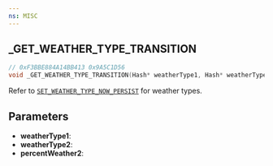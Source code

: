 ```yaml
---
ns: MISC
---
```

## _GET_WEATHER_TYPE_TRANSITION

```c
// 0xF3BBE884A14BB413 0x9A5C1D56
void _GET_WEATHER_TYPE_TRANSITION(Hash* weatherType1, Hash* weatherType2, float* percentWeather2);
```

Refer to [`SET_WEATHER_TYPE_NOW_PERSIST`](#_0xED712CA327900C8A) for weather types.

## Parameters
* **weatherType1**: 
* **weatherType2**: 
* **percentWeather2**: 

